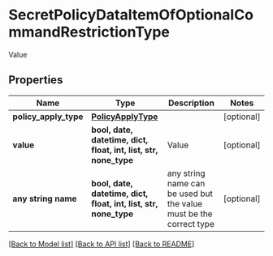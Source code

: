 # SecretPolicyDataItemOfOptionalCommandRestrictionType

Value

## Properties
Name | Type | Description | Notes
------------ | ------------- | ------------- | -------------
**policy_apply_type** | [**PolicyApplyType**](PolicyApplyType.md) |  | [optional] 
**value** | **bool, date, datetime, dict, float, int, list, str, none_type** | Value | [optional] 
**any string name** | **bool, date, datetime, dict, float, int, list, str, none_type** | any string name can be used but the value must be the correct type | [optional]

[[Back to Model list]](../README.md#documentation-for-models) [[Back to API list]](../README.md#documentation-for-api-endpoints) [[Back to README]](../README.md)


